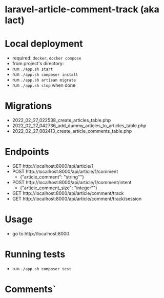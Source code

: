 # laravel-article-comment-track (aka lact)

# Local deployment
* required: `docker`, `docker compose`
* from project's directory:
* run `./app.sh start`
* run `./app.sh composer install`
* run `./app.sh artisan migrate`
* run `./app.sh stop` when done

# Migrations
* 2022_02_27_022538_create_articles_table.php
* 2022_02_27_042736_add_dummy_articles_to_articles_table.php
* 2022_02_27_082413_create_article_comments_table.php

# Endpoints
* GET http://localhost:8000/api/article/1
* POST http://localhost:8000/api/article/1/comment
  * {"article_comment": "string""}
* POST http://localhost:8000/api/article/1/comment/intent
    * {"article_comment_size": "integer""}
* GET http://localhost:8000/api/article/comment/track
* GET http://localhost:8000/api/article/comment/track/session

# Usage
* go to http://localhost:8000

# Running tests
* run `./app.sh composer test`

# Comments`
